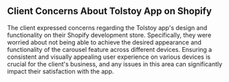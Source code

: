 ## Client Concerns About Tolstoy App on Shopify

The client expressed concerns regarding the Tolstoy app's design and functionality on their Shopify development store. Specifically, they were worried about not being able to achieve the desired appearance and functionality of the carousel feature across different devices. Ensuring a consistent and visually appealing user experience on various devices is crucial for the client's business, and any issues in this area can significantly impact their satisfaction with the app.